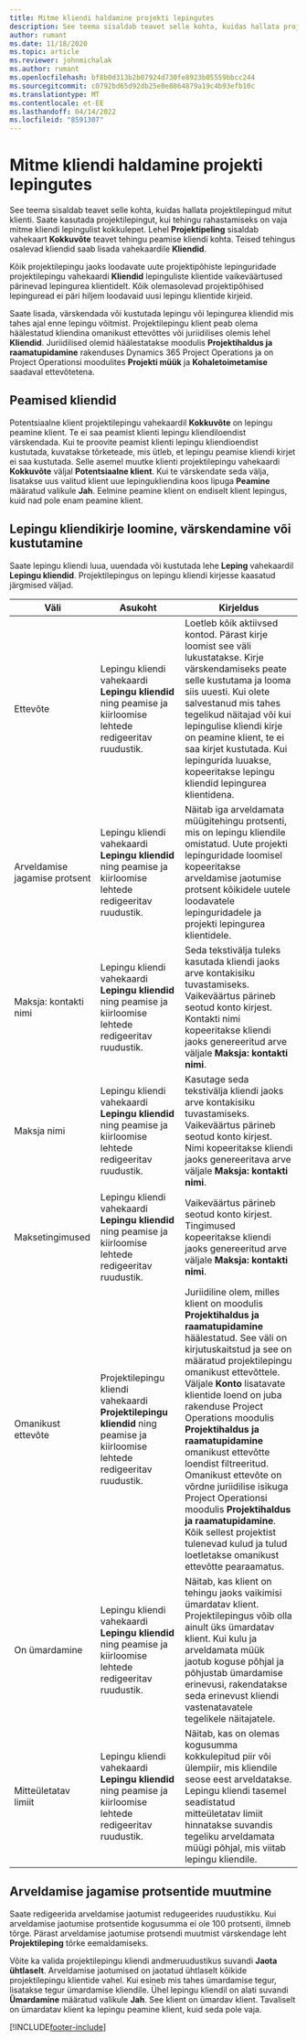 ```yaml
---
title: Mitme kliendi haldamine projekti lepingutes
description: See teema sisaldab teavet selle kohta, kuidas hallata projektilepingud mitut klienti.
author: rumant
ms.date: 11/18/2020
ms.topic: article
ms.reviewer: johnmichalak
ms.author: rumant
ms.openlocfilehash: bf8b0d313b2b07924d730fe8923b05559bbcc244
ms.sourcegitcommit: c0792bd65d92db25e0e8864879a19c4b93efb10c
ms.translationtype: MT
ms.contentlocale: et-EE
ms.lasthandoff: 04/14/2022
ms.locfileid: "8591307"
---
```

# <a name="manage-multiple-customers-on-project-contracts"></a>Mitme kliendi haldamine projekti lepingutes

See teema sisaldab teavet selle kohta, kuidas hallata projektilepingud mitut klienti. Saate kasutada projektilepingut, kui tehingu rahastamiseks on vaja mitme kliendi lepingulist kokkulepet. Lehel **Projektipeling** sisaldab vahekaart **Kokkuvõte** teavet tehingu peamise kliendi kohta. Teised tehingus osalevad kliendid saab lisada vahekaardile **Kliendid**.

Kõik projektilepingu jaoks loodavate uute projektipõhiste lepinguridade projektilepingu vahekaardi **Kliendid** lepinguliste klientide vaikeväärtused pärinevad lepingurea klientidelt. Kõik olemasolevad projektipõhised lepinguread ei päri hiljem loodavaid uusi lepingu klientide kirjeid.

Saate lisada, värskendada või kustutada lepingu või lepingurea kliendid mis tahes ajal enne lepingu võitmist. Projektilepingu klient peab olema häälestatud kliendina omanikust ettevõttes või juriidilises olemis lehel **Kliendid**. Juriidilised olemid häälestatakse moodulis **Projektihaldus ja raamatupidamine** rakenduses Dynamics 365 Project Operations ja on Project Operationsi moodulites **Projekti müük** ja **Kohaletoimetamise** saadaval ettevõtetena.

## <a name="primary-customers"></a>Peamised kliendid

Potentsiaalne klient projektilepingu vahekaardil **Kokkuvõte** on lepingu peamine klient. Te ei saa peamist klienti lepingu kliendiloendist värskendada. Kui te proovite peamist klienti lepingu kliendioendist kustutada, kuvatakse tõrketeade, mis ütleb, et lepingu peamise kliendi kirjet ei saa kustutada. Selle asemel muutke klienti projektilepingu vahekaardi **Kokkuvõte** väljal **Potentsiaalne klient**. Kui te värskendate seda välja, lisatakse uus valitud klient uue lepingukliendina koos lipuga **Peamine** määratud valikule **Jah**. Eelmine peamine klient on endiselt klient lepingus, kuid nad pole enam peamine klient.

## <a name="create-update-or-delete-a-contract-customer-record"></a>Lepingu kliendikirje loomine, värskendamine või kustutamine

Saate lepingu kliendi luua, uuendada või kustutada lehe **Leping** vahekaardil **Lepingu kliendid**. Projektilepingus on lepingu kliendi kirjesse kaasatud järgmised väljad.

| **Väli** | **Asukoht** | **Kirjeldus** | 
| --- | --- | --- | 
| Ettevõte | Lepingu kliendi vahekaardi **Lepingu kliendid** ning peamise ja kiirloomise lehtede redigeeritav ruudustik. | Loetleb kõik aktiivsed kontod. Pärast kirje loomist see väli lukustatakse. Kirje värskendamiseks peate selle kustutama ja looma siis uuesti. Kui olete salvestanud mis tahes tegelikud näitajad või kui lepingulise kliendi kirje on peamine klient, te ei saa kirjet kustutada. Kui lepingurida luuakse, kopeeritakse lepingu kliendid lepingurea klientidena. |
| Arveldamise jagamise protsent | Lepingu kliendi vahekaardi **Lepingu kliendid** ning peamise ja kiirloomise lehtede redigeeritav ruudustik. | Näitab iga arveldamata müügitehingu protsenti, mis on lepingu kliendile omistatud. Uute projekti lepinguridade loomisel kopeeritakse arveldamise jaotumise protsent kõikidele uutele loodavatele lepinguridadele ja projekti lepingurea klientidele. |
| Maksja: kontakti nimi | Lepingu kliendi vahekaardi **Lepingu kliendid** ning peamise ja kiirloomise lehtede redigeeritav ruudustik. | Seda tekstivälja tuleks kasutada kliendi jaoks arve kontakisiku tuvastamiseks. Vaikeväärtus pärineb seotud konto kirjest. Kontakti nimi kopeeritakse kliendi jaoks genereeritud arve väljale **Maksja: kontakti nimi**. |
| Maksja nimi | Lepingu kliendi vahekaardi **Lepingu kliendid** ning peamise ja kiirloomise lehtede redigeeritav ruudustik. | Kasutage seda tekstivälja kliendi jaoks arve kontakisiku tuvastamiseks. Vaikeväärtus pärineb seotud konto kirjest. Nimi kopeeritakse kliendi jaoks genereeritava arve väljale **Maksja: kontakti nimi**. |
| Maksetingimused | Lepingu kliendi vahekaardi **Lepingu kliendid** ning peamise ja kiirloomise lehtede redigeeritav ruudustik. | Vaikeväärtus pärineb seotud konto kirjest. Tingimused kopeeritakse kliendi jaoks genereeritud arve väljale **Maksja: kontakti nimi**. |
| Omanikust ettevõte | Projektilepingu kliendi vahekaardi **Projektilepingu kliendid** ning peamise ja kiirloomise lehtede redigeeritav ruudustik. | Juriidiline olem, milles klient on moodulis **Projektihaldus ja raamatupidamine** häälestatud. See väli on kirjutuskaitstud ja see on määratud projektilepingu omanikust ettevõttele.</br>Väljale **Konto** lisatavate klientide loend on juba rakenduse Project Operations moodulis **Projektihaldus ja raamatupidamine** omanikust ettevõtte loendist filtreeritud. Omanikust ettevõte on võrdne juriidilise isikuga Project Operationsi moodulis **Projektihaldus ja raamatupidamine**. Kõik sellest projektist tulenevad kulud ja tulud loetletakse omanikust ettevõtte pearaamatus. |
| On ümardamine | Lepingu kliendi vahekaardi **Lepingu kliendid** ning peamise ja kiirloomise lehtede redigeeritav ruudustik. | Näitab, kas klient on tehingu jaoks vaikimisi ümardatav klient. Projektilepingus võib olla ainult üks ümardatav klient. Kui kulu ja arveldamata müük jaotub koguse põhjal ja põhjustab ümardamise erinevusi, rakendatakse seda erinevust kliendi vastenatavatele tegelikele näitajatele. |
| Mitteületatav limiit | Lepingu kliendi vahekaardi **Lepingu kliendid** ning peamise ja kiirloomise lehtede redigeeritav ruudustik. | Näitab, kas on olemas kogusumma kokkulepitud piir või ülempiir, mis kliendile seose eest arveldatakse. Lepingu kliendi tasemel seadistatud mitteületatav limiit hinnatakse suvandis tegeliku arveldamata müügi põhjal, mis viitab lepingu kliendile. |

## <a name="edit-billing-split-percentages"></a>Arveldamise jagamise protsentide muutmine

Saate redigeerida arveldamise jaotumist redugeerides ruudustikku. Kui arveldamise jaotumise protsentide kogusumma ei ole 100 protsenti, ilmneb tõrge. Pärast arveldamise jaotumise protsendi muutmist värskendage leht **Projektileping** tõrke eemaldamiseks.

Võite ka valida projektilepingu kliendi andmeruudustikus suvandi **Jaota ühtlaselt**. Arveldamise jaotumised on jaotatud ühtlaselt kõikide projektilepingu klientide vahel. Kui esineb mis tahes ümardamise tegur, lisatakse tegur ümardamise kliendile. Ühel lepingu kliendil on alati suvandi **Ümardamine** määratud valikule **Jah**. See klient on ümardav klient. Tavaliselt on ümardatav klient ka lepingu peamine klient, kuid seda pole vaja.


[!INCLUDE[footer-include](../includes/footer-banner.md)]